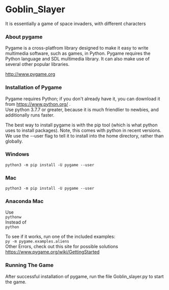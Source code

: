 # Goblin_Slayer
It is essentially a game of space invaders, with different characters

### About pygame
Pygame is a cross-platfrom library designed to make it easy to write multimedia software, such as games, in Python. Pygame requires the Python language and SDL multimedia library. It can also make use of several other popular libraries.

http://www.pygame.org

### Installation of Pygame
Pygame requires Python; if you don't already have it, you can download it from https://www.python.org/ .  
Use python 3.7.7 or greater, because it is much friendlier to newbies, and additionally runs faster.  

The best way to install pygame is with the pip tool (which is what python uses to install packages). Note, this comes with python in recent versions.  
We use the --user flag to tell it to install into the home directory, rather than globally.

### Windows
`python3 -m pip install -U pygame --user`  
### Mac
`python3 -m pip install -U pygame --user`
### Anaconda Mac
Use  
`pythonw`  
Instead of  
`python`

To see if it works, run one of the included examples:  
`py -m pygame.examples.aliens`  
Other Errors, check out this site for possible solutions  
https://www.pygame.org/wiki/GettingStarted  

### Running The Game
After successful installation of pygame, run the file Goblin_slayer.py to start the game.
